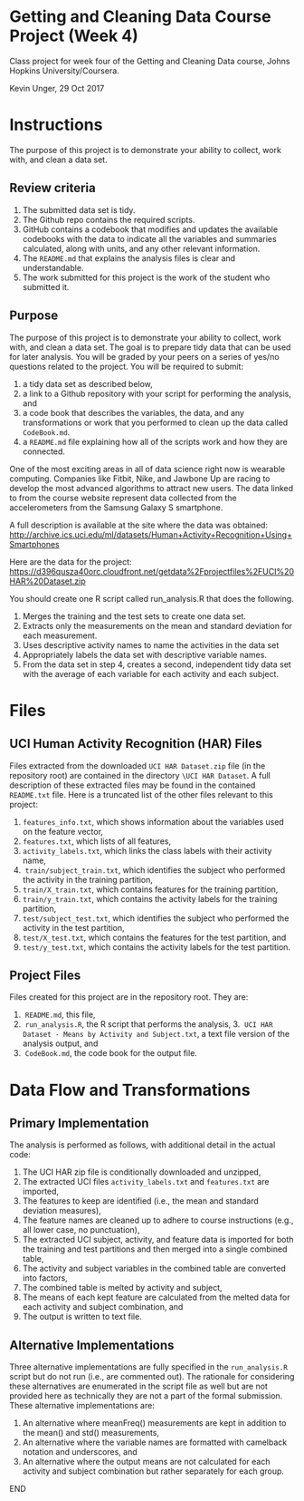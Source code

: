 # Getting and Cleaning Data Course Project (Week 4)
Class project for week four of the Getting and Cleaning Data course, Johns Hopkins University/Coursera.

Kevin Unger, 29 Oct 2017

# Instructions
The purpose of this project is to demonstrate your ability to collect, work with, and clean a data set.

## Review criteria
1.  The submitted data set is tidy. 
2.  The Github repo contains the required scripts.
3.  GitHub contains a codebook that modifies and updates the available codebooks with the data to indicate all the variables and summaries calculated, along with units, and any other relevant information.
4.  The `README.md` that explains the analysis files is clear and understandable.
5.  The work submitted for this project is the work of the student who submitted it.

## Purpose
The purpose of this project is to demonstrate your ability to collect, work with, and clean a data set. The goal is to prepare tidy data that can be used for later analysis. You will be graded by your peers on a series of yes/no questions related to the project. You will be required to submit: 
1.  a tidy data set as described below, 
2.  a link to a Github repository with your script for performing the analysis, and 
3.  a code book that describes the variables, the data, and any transformations or work that you performed to clean up the data called `CodeBook.md`. 
4.  a `README.md` file explaining how all of the scripts work and how they are connected.

One of the most exciting areas in all of data science right now is wearable computing. Companies like Fitbit, Nike, and Jawbone Up are racing to develop the most advanced algorithms to attract new users. The data linked to from the course website represent data collected from the accelerometers from the Samsung Galaxy S smartphone. 

A full description is available at the site where the data was obtained:
http://archive.ics.uci.edu/ml/datasets/Human+Activity+Recognition+Using+Smartphones 

Here are the data for the project:
https://d396qusza40orc.cloudfront.net/getdata%2Fprojectfiles%2FUCI%20HAR%20Dataset.zip  

You should create one R script called run_analysis.R that does the following. 
1.  Merges the training and the test sets to create one data set.
2.  Extracts only the measurements on the mean and standard deviation for each measurement. 
3.  Uses descriptive activity names to name the activities in the data set
4.  Appropriately labels the data set with descriptive variable names. 
5.  From the data set in step 4, creates a second, independent tidy data set with the average of each variable for each activity and each subject.

# Files

## UCI Human Activity Recognition (HAR) Files
Files extracted from the downloaded `UCI HAR Dataset.zip` file (in the repository root) are contained in the directory `\UCI HAR Dataset`.  A full description of these extracted files may be found in the contained `README.txt` file.  Here is a truncated list of the other files relevant to this project:

1.  `features_info.txt`, which shows information about the variables used on the feature vector,
2.  `features.txt`, which lists of all features,
3.  `activity_labels.txt`, which links the class labels with their activity name,
4.  `train/subject_train.txt`, which identifies the subject who performed the activity in the training partition,
5.  `train/X_train.txt`, which contains features for the training partition,
6.  `train/y_train.txt`, which contains the activity labels for the training partition,
7.  `test/subject_test.txt`, which identifies the subject who performed the activity in the test partition,
8.  `test/X_test.txt`, which contains the features for the test partition, and
9.  `test/y_test.txt`, which contains the activity labels for the test partition.

## Project Files
Files created for this project are in the repository root.  They are:

1.  `README.md`, this file,
2.  `run_analysis.R`, the R script that performs the analysis,
3.  `UCI HAR Dataset - Means by Activity and Subject.txt`, a text file version of the analysis output, and
4.  `CodeBook.md`, the code book for the output file. 

# Data Flow and Transformations 
## Primary Implementation
The analysis is performed as follows, with additional detail in the actual code:

1.  The UCI HAR zip file is conditionally downloaded and unzipped,
2.  The extracted UCI files `activity_labels.txt` and `features.txt` are imported,
3.  The features to keep are identified (i.e., the mean and standard deviation measures),
4.  The feature names are cleaned up to adhere to course instructions (e.g., all lower case, no punctuation),
5.  The extracted UCI subject, activity, and feature data is imported for both the training and test partitions and then merged into a single combined table,
6.  The activity and subject variables in the combined table are converted into factors,
7.  The combined table is melted by activity and subject,
8.  The means of each kept feature are calculated from the melted data for each activity and subject combination, and
9.  The output is written to text file.

## Alternative Implementations
Three alternative implementations are fully specified in the `run_analysis.R` script but do not run (i.e., are commented out).  The rationale for considering these alternatives are enumerated in the script file as well but are not provided here as technically they are not a part of the formal submission.  These alternative implementations are:

1.  An alternative where meanFreq() measurements are kept in addition to the mean() and std() measurements,
2.  An alternative where the variable names are formatted with camelback notation and underscores, and
2.  An alternative where the output means are not calculated for each activity and subject combination but rather separately for each group.

END

